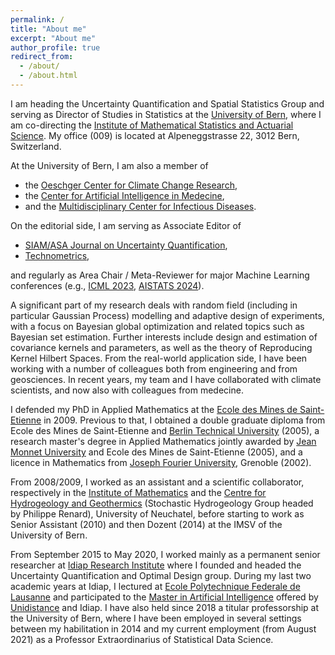 ```yaml
---
permalink: /
title: "About me"
excerpt: "About me"
author_profile: true
redirect_from: 
  - /about/
  - /about.html
---
```


I am heading the Uncertainty Quantification and Spatial Statistics Group and serving as Director of Studies in Statistics at the [University of Bern](http://www.unibe.ch), where I am co-directing the [Institute of Mathematical Statistics and Actuarial Science](http://www.imsv.unibe.ch/index_eng.html).  My office (009) is located at Alpeneggstrasse 22, 3012 Bern, Switzerland. 

At the University of Bern, I am also a member of  
* the [Oeschger Center for Climate Change Research](http://www.oeschger.unibe.ch/),
* the [Center for Artificial Intelligence in Medecine](https://www.caim.unibe.ch/),
* and the [Multidisciplinary Center for Infectious Diseases](https://www.mcid.unibe.ch/).

On the editorial side, I am serving as Associate Editor of
* [SIAM/ASA Journal on Uncertainty Quantification](https://www.siam.org/Publications/Journals/SIAM-ASA-Journal-on-Uncertainty-Quantification-JUQ),
* [Technometrics](https://www.tandfonline.com/journals/utch20"),
  
and regularly as Area Chair / Meta-Reviewer for major Machine Learning conferences (e.g., [ICML 2023](https://icml.cc/Conferences/2023), [AISTATS 2024](http://aistats.org/aistats2024/)).

A significant part of my research deals with random field (including in particular Gaussian Process) modelling and adaptive design 
of experiments, with a focus on Bayesian global optimization and related topics such as Bayesian set estimation. Further interests include design and estimation of covariance kernels and parameters,  as well as the theory of Reproducing Kernel Hilbert Spaces. 
From the real-world application side, I have been working with a number of colleagues both from engineering 
and from geosciences. In recent years, my team and I have collaborated with climate scientists, 
and now also with colleagues from medecine.     
 
I defended my PhD in Applied Mathematics at the [Ecole des Mines de Saint-Etienne](http://www.mines-stetienne.fr/en/) in 2009. 
Previous to that, I obtained a double graduate diploma from Ecole des Mines de Saint-Etienne and [Berlin Technical University](http://www.tu-berlin.de/menue/home/) (2005), a research master's degree in Applied Mathematics jointly awarded by [Jean Monnet University](https://www.univ-st-etienne.fr/fr/index.html) and Ecole des Mines de Saint-Etienne (2005), and a licence in Mathematics from [Joseph Fourier University](https://en.wikipedia.org/wiki/Joseph_Fourier_University), Grenoble (2002).
 
From 2008/2009, I worked as an assistant and a scientific collaborator, respectively in the [Institute of Mathematics](https://www.unine.ch/math/home.html) and the [Centre for Hydrogeology and Geothermics](https://www.unine.ch/chyn) (Stochastic Hydrogeology Group headed by Philippe Renard), University of Neuchatel, before starting to work as Senior Assistant (2010) and then Dozent (2014) at the IMSV of the University of Bern.  

From September 2015 to May 2020, I worked mainly as a permanent senior researcher at [Idiap Research Institute](http://www.idiap.ch) where I founded and headed the Uncertainty Quantification and Optimal Design group. During my last two academic years at Idiap, I lectured at [Ecole Polytechnique Federale de Lausanne](https://www.epfl.ch/en/) 
and participated to the [Master in Artificial Intelligence](https://master-ai.ch/) offered by [Unidistance](https://distanceuniversity.ch/artificial-intelligence/master/) and Idiap. I have also held since 2018 a titular professorship at the University of Bern, where 
I have been employed in several settings between my habilitation in 2014 and my current employment (from August 2021) as a Professor Extraordinarius of Statistical Data Science. 
